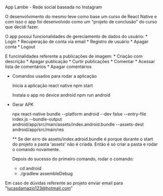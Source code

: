 
App Lambe - Rede social baseada no Instagram
   
   O desenvolvimento do mesmo teve como base um curso de React Native e com isso o app foi desenvolvido como um "projeto de conclusão" do curso que decidi fazer.

   O app possui funcionalidades de gereciamento de dados do usuário:
      * Login
      * Recuperação de conta via email
      * Registro de usuário
      * Apagar conta
      * Logout
   
   E funcinalidades referente a publicações de imagem:
      * Criação com descrição
      * Apagar publicação
      * Curtir publicações
      * Comentar
      * Acessar lista de comentários
      * Apagar comentários


- Comandos usados para rodar a aplicação

   Inicia a aplicação react native
   npm start

   Instala o app no device android
   npm run android


- Gerar APK

   npx react-native bundle --platform android --dev false --entry-file index.js 
   --bundle-output android/app/src/main/assets/index.android.bundle --assets-dest android/app/src/main/res

   ** Se der erro de assets/index.adroid.bundle é porque durante o start do projeto a pasta 'assets' não é criada.
   Então é só criar a pasta e rodar o comando novamente.

   Depois do sucesso do primeiro comando, rodar o comando:

   - cd android
   - ./gradlew assembleDebug

Em caso de dúvidas referente ao projeto enviar email para "lucasdamazio123@hotmail.com"